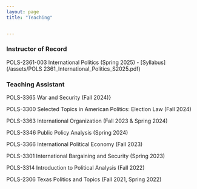 ```yaml
---
layout: page
title: "Teaching"


---
```

### Instructor of Record
POLS-2361-003 International Politics (Spring 2025) - [Syllabus](/assets/POLS 2361_International_Politics_S2025.pdf)

### Teaching Assistant
<p>POLS-3365 War and Security (Fall 2024)}<p>
<p>POLS-3300 Selected Topics in American Politics: Election Law (Fall 2024)<p>
<p>POLS-3363 International Organization (Fall 2023 & Spring 2024)<p>
<p>POLS-3346 Public Policy Analysis (Spring 2024)<p>
<p>POLS-3366 International Political Economy (Fall 2023)<p>
<p>POLS-3301 International Bargaining and Security (Spring 2023)<p>
<p>POLS-3314 Introduction to Political Analysis (Fall 2022)<p>
<p>POLS-2306 Texas Politics and Topics (Fall 2021, Spring 2022)<p>
